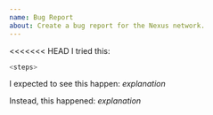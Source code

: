 ```yaml
---
name: Bug Report
about: Create a bug report for the Nexus network.
---
```

<!--
Thank you for filing a bug report! 🐛 Please provide a short summary of the bug,
along with any information you feel relevant to replicating the bug.
-->

<<<<<<< HEAD
I tried this:

```sh
<steps>
```

I expected to see this happen: *explanation*

Instead, this happened: *explanation*
